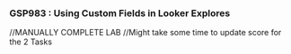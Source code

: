 ### GSP983 :  Using Custom Fields in Looker Explores 

//MANUALLY COMPLETE LAB
//Might take some time to update score for the 2 Tasks  
